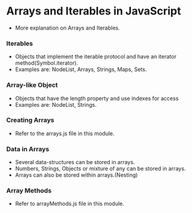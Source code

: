 # Arrays and Iterables in JavaScript

- More explanation on Arrays and Iterables.

### Iterables

- Objects that implement the iterable protocol and have an iterator method(Symbol.iterator).
- Examples are: NodeList, Arrays, Strings, Maps, Sets.

### Array-like Object

- Objects that have the length property and use indexes for access
- Examples are: NodeList, Strings.

### Creating Arrays

- Refer to the arrays.js file in this module.

### Data in Arrays

- Several data-structures can be stored in arrays.
- Numbers, Strings, Objects or mixture of any can be stored in arrays.
- Arrays can also be stored within arrays.(Nesting)

### Array Methods
- Refer to arrayMethods.js file in this module.